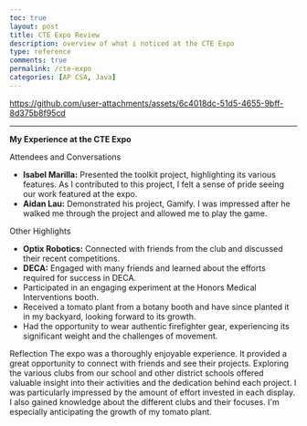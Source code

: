 ```yaml
---
toc: true
layout: post
title: CTE Expo Review
description: overview of what i noticed at the CTE Expo
type: reference
comments: true
permalink: /cte-expo
categories: [AP CSA, Java]
---
```


https://github.com/user-attachments/assets/6c4018dc-51d5-4655-9bff-8d375b8f95cd

---

**My Experience at the CTE Expo**

Attendees and Conversations
*   **Isabel Marilla:** Presented the toolkit project, highlighting its various features. As I contributed to this project, I felt a sense of pride seeing our work featured at the expo.
*   **Aidan Lau:** Demonstrated his project, Gamify. I was impressed after he walked me through the project and allowed me to play the game.

Other Highlights
*   **Optix Robotics:** Connected with friends from the club and discussed their recent competitions.
*   **DECA:** Engaged with many friends and learned about the efforts required for success in DECA.
*   Participated in an engaging experiment at the Honors Medical Interventions booth.
*   Received a tomato plant from a botany booth and have since planted it in my backyard, looking forward to its growth.
*   Had the opportunity to wear authentic firefighter gear, experiencing its significant weight and the challenges of movement.

Reflection
The expo was a thoroughly enjoyable experience. It provided a great opportunity to connect with friends and see their projects. Exploring the various clubs from our school and other district schools offered valuable insight into their activities and the dedication behind each project. I was particularly impressed by the amount of effort invested in each display. I also gained knowledge about the different clubs and their focuses. I'm especially anticipating the growth of my tomato plant. 